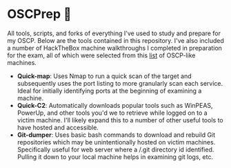 # OSCPrep :ghost:
All tools, scripts, and forks of everything I've used to study and prepare for my OSCP. Below are the tools contained in this repository. I've also included a number of HackTheBox machine walkthroughs I completed in preparation for the exam, all of which were selected from this [list](https://docs.google.com/spreadsheets/d/1dwSMIAPIam0PuRBkCiDI88pU3yzrqqHkDtBngUHNCw8/edit?usp=sharing) of OSCP-like machines. 

- **Quick-map**: Uses Nmap to run a quick scan of the target and subsequently uses the port listing to more granularly scan each service. Ideal for initially identifying ports at the beginning of examining a machine.
- **Quick-C2**: Automatically downloads popular tools such as WinPEAS, PowerUp, and other tools you'd we to retrieve while logged on to a victim machine. I'll likely expand this to a number of other useful tools to have hosted and accessible. 
- **Git-dumper**: Uses basic bash commands to download and rebuild Git repositories which may be unintentionally hosted on victim machines. Specifically useful for web server where a /.git directory id identified. Pulling it down to your local machine helps in examining git logs, etc.

